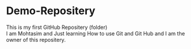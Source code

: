 # Demo-Repositery
This is my first GitHub Repositery (folder)
<br>
I am Mohtasim and Just learning How to use Git and Git Hub and I am the owner of this repositery.


